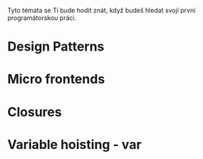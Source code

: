 Tyto témata se Ti bude hodit znát, když budeš hledat svojí první programátorskou práci.
# Design Patterns

# Micro frontends

# Closures

# Variable hoisting - var


